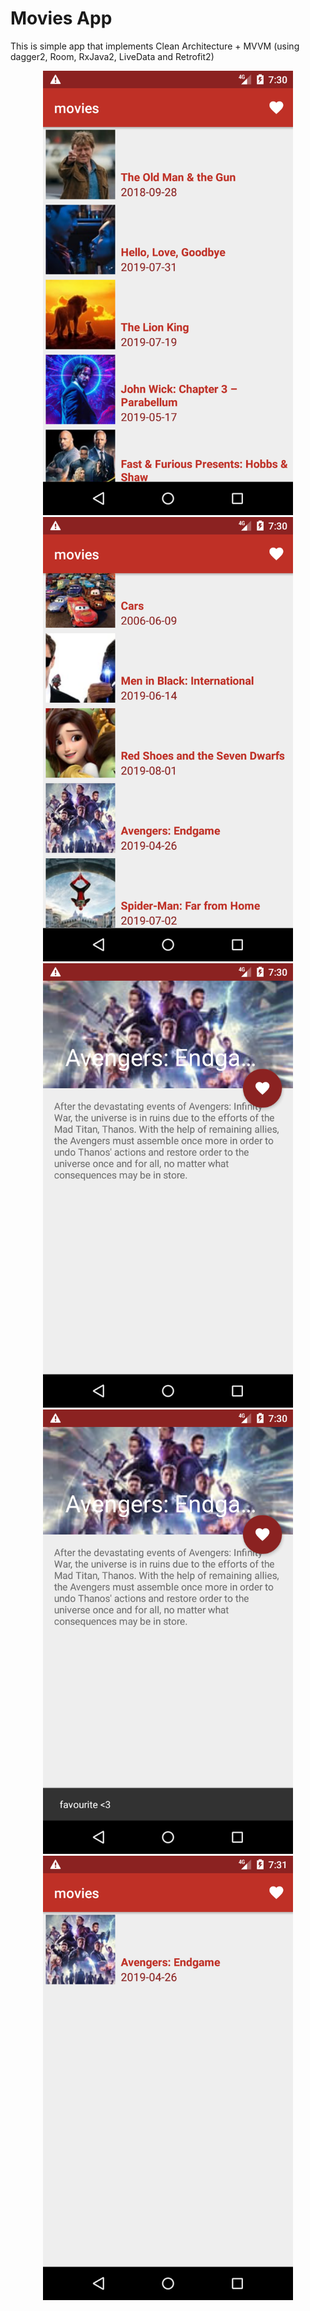 # Movies App
 This is simple app that implements Clean Architecture + MVVM (using dagger2, Room, RxJava2, LiveData and Retrofit2)
<div align="center">
    <img src="/arts/Screenshot_1567312219.png" width="400px"</img> 
    <img src="/arts/Screenshot_1567312236.png" width="400px"</img> 
    <img src="/arts/Screenshot_1567312244.png" width="400px"</img> 
    <img src="/arts/Screenshot_1567312247.png" width="400px"</img> 
    <img src="/arts/Screenshot_1567312263.png" width="400px"</img> 
	
</div>
